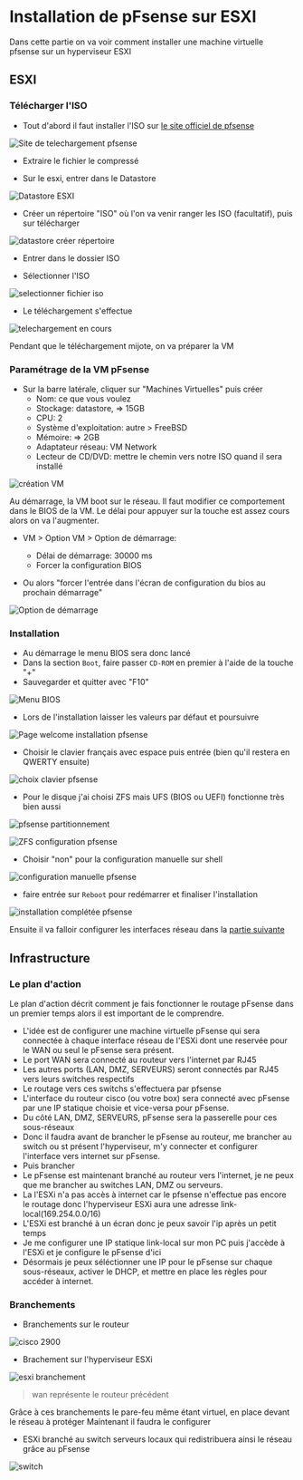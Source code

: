 # Installation de pFsense sur ESXI

Dans cette partie on va voir comment installer une machine virtuelle pfsense sur un hyperviseur ESXI

## ESXI

### Télécharger l'ISO
* Tout d'abord il faut installer l'ISO sur [le site officiel de pfsense](https://www.pfsense.org/download/)

![Site de telechargement pfsense](https://github.com/1Tyron140/doc/raw/main/images/pfsense/site_pfsense.PNG)

* Extraire le fichier le compressé 

* Sur le esxi, entrer dans le Datastore

![Datastore ESXI](https://github.com/1Tyron140/doc/raw/main/images/pfsense/datastore.PNG)

* Créer un répertoire "ISO" où l'on va venir ranger les ISO (facultatif), puis sur télécharger

![datastore créer répertoire](https://github.com/1Tyron140/doc/raw/main/images/pfsense/contenu_datastore.PNG)

* Entrer dans le dossier ISO

* Sélectionner l'ISO

![selectionner fichier iso](https://github.com/1Tyron140/doc/raw/main/images/pfsense/pfsense_iso.PNG)

* Le téléchargement s'effectue

![telechargement en cours](https://github.com/1Tyron140/doc/raw/main/images/pfsense/iso_vers_esxi.PNG)

Pendant que le téléchargement mijote, on va préparer la VM


### Paramétrage de la VM pFsense

* Sur la barre latérale, cliquer sur "Machines Virtuelles" puis créer
    * Nom: ce que vous voulez
    * Stockage: datastore, => 15GB
    * CPU: 2
    * Système d'exploitation: autre > FreeBSD
    * Mémoire: => 2GB
    * Adaptateur réseau: VM Network
    * Lecteur de CD/DVD: mettre le chemin vers notre ISO quand il sera installé
    
![création VM](https://github.com/1Tyron140/doc/raw/main/images/pfsense/config_machine.PNG)

Au démarrage, la VM boot sur le réseau. Il faut modifier ce comportement dans le BIOS de la VM.
Le délai pour appuyer sur la touche est assez cours alors on va l'augmenter.

* VM > Option VM > Option de démarrage:
    * Délai de démarrage: 30000 ms
    * Forcer la configuration BIOS
	
* Ou alors "forcer l'entrée dans l'écran de configuration du bios au prochain démarrage"
    
![Option de démarrage](https://github.com/1Tyron140/doc/raw/main/images/pfsense/option_demarrage_042016.PNG)

### Installation


* Au démarrage le menu BIOS sera donc lancé
* Dans la section `Boot`, faire passer `CD-ROM` en premier à l'aide de la touche "+"
* Sauvegarder et quitter avec "F10"

![Menu BIOS](https://github.com/1Tyron140/doc/raw/main/images/pfsense/ordre_boot_042017.PNG)

* Lors de l'installation laisser les valeurs par défaut et poursuivre

![Page welcome installation pfsense](https://github.com/1Tyron140/doc/raw/main/images/pfsense/pfsense_welcome.PNG)

* Choisir le clavier français avec espace puis entrée (bien qu'il restera en QWERTY ensuite)

![choix clavier pfsense](https://github.com/1Tyron140/doc/raw/main/images/pfsense/pfsense_keymap_selection.PNG)

* Pour le disque j'ai choisi ZFS mais UFS (BIOS ou UEFI) fonctionne très bien aussi

![pfsense partitionnement](https://github.com/1Tyron140/doc/raw/main/images/pfsense/zfs.PNG)

![ZFS configuration pfsense](https://github.com/1Tyron140/doc/raw/main/images/pfsense/zfs_conf.PNG)

* Choisir "non" pour la configuration manuelle sur shell

![configuration manuelle pfsense](https://github.com/1Tyron140/doc/raw/main/images/pfsense/manual_configuration_pfsense.PNG)

* faire entrée sur `Reboot` pour redémarrer et finaliser l'installation

![installation complétée pfsense](https://github.com/1Tyron140/doc/raw/main/images/pfsense/pfsense_complete.PNG)

Ensuite il va falloir configurer les interfaces réseau dans la [partie suivante](https://tyron-docs.readthedocs.io/fr/latest/sio/pfsense/configuration.html) 


## Infrastructure

### Le plan d'action

Le plan d'action décrit comment je fais fonctionner le routage pFsense dans un premier temps alors il est important de le comprendre.

* L'idée est de configurer une machine virtuelle pFsense qui sera connectée à chaque interface réseau de l'ESXi dont une reservée pour le WAN ou seul le pFsense sera présent.
* Le port WAN sera connecté au routeur vers l'internet par RJ45
* Les autres ports (LAN, DMZ, SERVEURS) seront connectés par RJ45 vers leurs switches respectifs
* Le routage vers ces switchs s'effectuera par pfsense
* L'interface du routeur cisco (ou votre box) sera connecté avec pFsense par une IP statique choisie et vice-versa pour pFsense.
* Du côté LAN, DMZ, SERVEURS, pFsense sera la passerelle pour ces sous-réseaux
* Donc il faudra avant de brancher le pFsense au routeur, me brancher au switch ou st présent l'hyperviseur, m'y connecter et configurer l'interface vers internet sur pFsense.
* Puis brancher 
* Le pFsense est maintenant branché au routeur vers l'internet, je ne peux que me brancher au switches LAN, DMZ ou serveurs.
* La l'ESXi n'a pas accès à internet car le pfsense n'effectue pas encore le routage donc l'hyperviseur ESXi aura une adresse link-local(169.254.0.0/16)
* L'ESXi est branché à un écran donc je peux savoir l'ip après un petit temps
* Je me configurer une IP statique link-local sur mon PC puis j'accède à l'ESXi et je configure le pFsense d'ici
* Désormais je peux séléctionner une IP pour le pFsense sur chaque sous-réseaux, activer le DHCP, et mettre en place les règles pour accéder à internet.


### Branchements

* Branchements sur le routeur

![cisco 2900](https://github.com/1Tyron140/doc/raw/main/images/pfsense/cisco_2900.jpg)

* Brachement sur l'hyperviseur ESXi

![esxi branchement](https://github.com/1Tyron140/doc/raw/main/images/pfsense/arriere_esxi.jpg)

>wan représente le routeur précédent

Grâce à ces branchements le pare-feu même étant virtuel, en place devant le réseau à protéger
Maintenant il faudra le configurer

* ESXi branché au switch serveurs locaux qui redistribuera ainsi le réseau grâce au pFsense


![switch](https://github.com/1Tyron140/doc/raw/main/images/pfsense/switch_serv.jpg)
